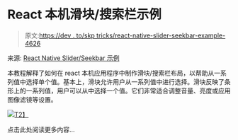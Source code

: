 # React 本机滑块/搜索栏示例

> 原文:[https://dev . to/skp tricks/react-native-slider-seekbar-example-4626](https://dev.to/skptricks/react-native-slider-seekbar-example-4626)

来源: [React Native Slider/Seekbar 示例](https://www.skptricks.com/2019/06/react-native-slider-seekbar-example.html)

本教程解释了如何在 react 本机应用程序中制作滑块/搜索栏布局，以帮助从一系列值中选择单个值。基本上，滑块允许用户从一系列值中进行选择。滑块反映了条形上的一系列值，用户可以从中选择一个值。它们非常适合调整音量、亮度或应用图像滤镜等设置。

[![](../Images/9de90ccc76e5cb29b49ae3a69dfc94e0.png)T2】](https://res.cloudinary.com/practicaldev/image/fetch/s--2eHuuILJ--/c_limit%2Cf_auto%2Cfl_progressive%2Cq_auto%2Cw_880/https://1.bp.blogspot.com/-3-HHTCdJelo/XPXt9wWApkI/AAAAAAAAC7c/OOQLywIW4vModRTV-2ZXKTjTrc6Tc5gkQCLcBGAs/s400/react-native-slider-seekbar-example.jpg)

点击此处阅读更多内容...